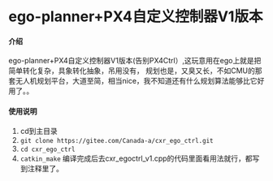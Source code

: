 # ego-planner+PX4自定义控制器V1版本

#### 介绍
ego-planner+PX4自定义控制器V1版本(告别PX4Ctrl）,这玩意用在ego上就是把简单转化复杂，具象转化抽象，吊用没有，
规划也是，又臭又长，不如CMU的那套无人机规划平台，大道至简，相当nice，我不知道还有什么规划算法能够比它好用了。。

#### 使用说明

1.  cd到主目录
2.  `git clone https://gitee.com/Canada-a/cxr_ego_ctrl.git`
3.  `cd cxr_ego_ctrl`
4.  `catkin_make`
编译完成后去cxr_egoctrl_v1.cpp的代码里面看用法就行，都写到注释里了。